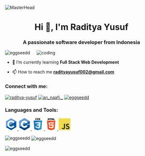 ![MasterHead]([https://1.bp.blogspot.com/-7A4WynwLsM...](https://www.deviantart.com/pixeljeff/art/Coding-990517671))
<h1 align="center">Hi 👋, I'm Raditya Yusuf</h1>
<h3 align="center">A passionate software developer from Indonesia</h3>
<img align="right" alt="coding" width="400" src="https://camo.githubusercontent.com/4d9f5ecceb711eec6e2018f38a5677dc657c9738d4a65ba3b928c41c0a45b439/68747470733a2f2f6d69726f2e6d656469756d2e636f6d2f6d61782f313336302f302a37513379765349765f7430696f4a2d5a2e676966">

<p align="left"> <img src="https://komarev.com/ghpvc/?username=eggseedd&label=Profile%20views&color=0e75b6&style=flat" alt="eggseedd" /> </p>

- 🌱 I’m currently learning **Full Stack Web Development**

- 📫 How to reach me **radityayusuf002@gmail.com**

<h3 align="left">Connect with me:</h3>
<p align="left">
<a href="https://linkedin.com/in/raditya-yusuf" target="blank"><img align="center" src="https://raw.githubusercontent.com/rahuldkjain/github-profile-readme-generator/master/src/images/icons/Social/linked-in-alt.svg" alt="raditya-yusuf" height="30" width="40" /></a>
<a href="https://instagram.com/an_naafi._" target="blank"><img align="center" src="https://raw.githubusercontent.com/rahuldkjain/github-profile-readme-generator/master/src/images/icons/Social/instagram.svg" alt="an_naafi._" height="30" width="40" /></a>
<a href="https://www.leetcode.com/eggseedd" target="blank"><img align="center" src="https://raw.githubusercontent.com/rahuldkjain/github-profile-readme-generator/master/src/images/icons/Social/leet-code.svg" alt="eggseedd" height="30" width="40" /></a>
</p>

<h3 align="left">Languages and Tools:</h3>
<p align="left"> <a href="https://www.cprogramming.com/" target="_blank" rel="noreferrer"> <img src="https://raw.githubusercontent.com/devicons/devicon/master/icons/c/c-original.svg" alt="c" width="40" height="40"/> </a> <a href="https://www.w3schools.com/cpp/" target="_blank" rel="noreferrer"> <img src="https://raw.githubusercontent.com/devicons/devicon/master/icons/cplusplus/cplusplus-original.svg" alt="cplusplus" width="40" height="40"/> </a> <a href="https://www.w3schools.com/css/" target="_blank" rel="noreferrer"> <img src="https://raw.githubusercontent.com/devicons/devicon/master/icons/css3/css3-original-wordmark.svg" alt="css3" width="40" height="40"/> </a> <a href="https://www.w3.org/html/" target="_blank" rel="noreferrer"> <img src="https://raw.githubusercontent.com/devicons/devicon/master/icons/html5/html5-original-wordmark.svg" alt="html5" width="40" height="40"/> </a> <a href="https://developer.mozilla.org/en-US/docs/Web/JavaScript" target="_blank" rel="noreferrer"> <img src="https://raw.githubusercontent.com/devicons/devicon/master/icons/javascript/javascript-original.svg" alt="javascript" width="40" height="40"/> </a> </p>

<p><img align="left" src="https://github-readme-stats.vercel.app/api/top-langs?username=eggseedd&show_icons=true&locale=en&layout=compact" alt="eggseedd" /></p>

<p>&nbsp;<img align="center" src="https://github-readme-stats.vercel.app/api?username=eggseedd&show_icons=true&locale=en" alt="eggseedd" /></p>

<p><img align="center" src="https://github-readme-streak-stats.herokuapp.com/?user=eggseedd&" alt="eggseedd" /></p>

